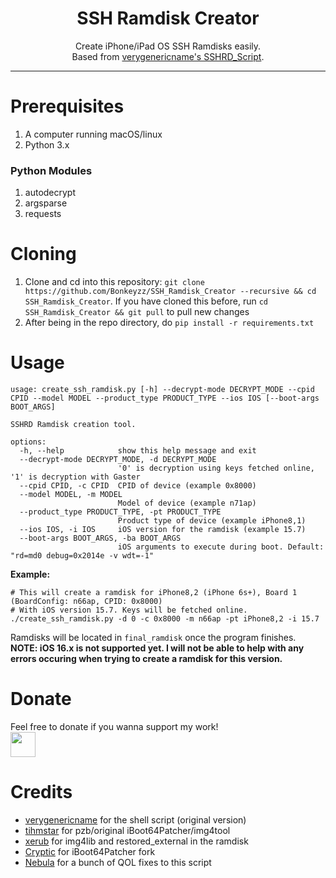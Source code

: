 <h1 align="center">SSH Ramdisk Creator</h1>


<p align="center">
Create iPhone/iPad OS SSH Ramdisks easily.</br>
Based from <a href="https://github.com/verygenericname/SSHRD_Script">verygenericname's SSHRD_Script</a>.
</p>

---

# Prerequisites

1. A computer running macOS/linux
2. Python 3.x

### Python Modules
1. autodecrypt
2. argsparse
3. requests

# Cloning

1. Clone and cd into this repository: `git clone https://github.com/Bonkeyzz/SSH_Ramdisk_Creator --recursive && cd SSH_Ramdisk_Creator`.
If you have cloned this before, run `cd SSH_Ramdisk_Creator && git pull` to pull new changes
2. After being in the repo directory, do `pip install -r requirements.txt`

# Usage
```shell
usage: create_ssh_ramdisk.py [-h] --decrypt-mode DECRYPT_MODE --cpid CPID --model MODEL --product_type PRODUCT_TYPE --ios IOS [--boot-args BOOT_ARGS]

SSHRD Ramdisk creation tool.

options:
  -h, --help            show this help message and exit
  --decrypt-mode DECRYPT_MODE, -d DECRYPT_MODE
                        '0' is decryption using keys fetched online, '1' is decryption with Gaster
  --cpid CPID, -c CPID  CPID of device (example 0x8000)
  --model MODEL, -m MODEL
                        Model of device (example n71ap)
  --product_type PRODUCT_TYPE, -pt PRODUCT_TYPE
                        Product type of device (example iPhone8,1)
  --ios IOS, -i IOS     iOS version for the ramdisk (example 15.7)
  --boot-args BOOT_ARGS, -ba BOOT_ARGS
                        iOS arguments to execute during boot. Default: "rd=md0 debug=0x2014e -v wdt=-1"
```
**Example:**
```shell
# This will create a ramdisk for iPhone8,2 (iPhone 6s+), Board 1 (BoardConfig: n66ap, CPID: 0x8000)
# With iOS version 15.7. Keys will be fetched online.
./create_ssh_ramdisk.py -d 0 -c 0x8000 -m n66ap -pt iPhone8,2 -i 15.7
```
Ramdisks will be located in `final_ramdisk` once the program finishes. </br>
**NOTE: iOS 16.x is not supported yet. I will not be able to help with any errors occuring when trying to create a ramdisk for this version.**

# Donate
Feel free to donate if you wanna support my work!
<a href="https://paypal.me/bonkeyzz"></br>
<img src="https://raw.githubusercontent.com/andreostrovsky/donate-with-paypal/master/blue.svg" height="40"></a>

# Credits
- [verygenericname](https://github.com/verygenericname) for the shell script (original version)
- [tihmstar](https://github.com/tihmstar) for pzb/original iBoot64Patcher/img4tool
- [xerub](https://github.com/xerub) for img4lib and restored_external in the ramdisk
- [Cryptic](https://github.com/Cryptiiiic) for iBoot64Patcher fork
- [Nebula](https://github.com/itsnebulalol) for a bunch of QOL fixes to this script
